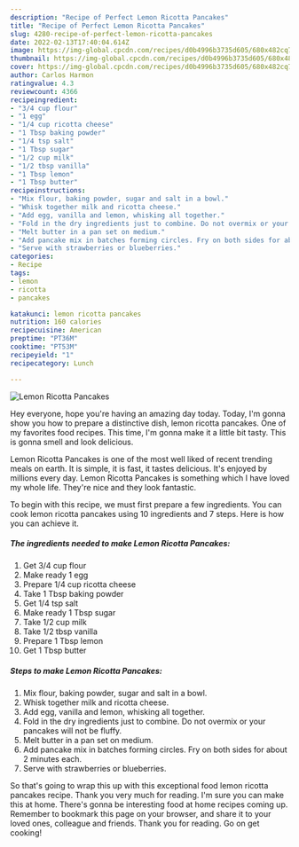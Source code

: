 ```yaml
---
description: "Recipe of Perfect Lemon Ricotta Pancakes"
title: "Recipe of Perfect Lemon Ricotta Pancakes"
slug: 4280-recipe-of-perfect-lemon-ricotta-pancakes
date: 2022-02-13T17:40:04.614Z
image: https://img-global.cpcdn.com/recipes/d0b4996b3735d605/680x482cq70/lemon-ricotta-pancakes-recipe-main-photo.jpg
thumbnail: https://img-global.cpcdn.com/recipes/d0b4996b3735d605/680x482cq70/lemon-ricotta-pancakes-recipe-main-photo.jpg
cover: https://img-global.cpcdn.com/recipes/d0b4996b3735d605/680x482cq70/lemon-ricotta-pancakes-recipe-main-photo.jpg
author: Carlos Harmon
ratingvalue: 4.3
reviewcount: 4366
recipeingredient:
- "3/4 cup flour"
- "1 egg"
- "1/4 cup ricotta cheese"
- "1 Tbsp baking powder"
- "1/4 tsp salt"
- "1 Tbsp sugar"
- "1/2 cup milk"
- "1/2 tbsp vanilla"
- "1 Tbsp lemon"
- "1 Tbsp butter"
recipeinstructions:
- "Mix flour, baking powder, sugar and salt in a bowl."
- "Whisk together milk and ricotta cheese."
- "Add egg, vanilla and lemon, whisking all together."
- "Fold in the dry ingredients just to combine. Do not overmix or your pancakes will not be fluffy."
- "Melt butter in a pan set on medium."
- "Add pancake mix in batches forming circles. Fry on both sides for about 2 minutes each."
- "Serve with strawberries or blueberries."
categories:
- Recipe
tags:
- lemon
- ricotta
- pancakes

katakunci: lemon ricotta pancakes 
nutrition: 160 calories
recipecuisine: American
preptime: "PT36M"
cooktime: "PT53M"
recipeyield: "1"
recipecategory: Lunch

---
```



![Lemon Ricotta Pancakes](https://img-global.cpcdn.com/recipes/d0b4996b3735d605/680x482cq70/lemon-ricotta-pancakes-recipe-main-photo.jpg)

Hey everyone, hope you're having an amazing day today. Today, I'm gonna show you how to prepare a distinctive dish, lemon ricotta pancakes. One of my favorites food recipes. This time, I'm gonna make it a little bit tasty. This is gonna smell and look delicious.



Lemon Ricotta Pancakes is one of the most well liked of recent trending meals on earth. It is simple, it is fast, it tastes delicious. It's enjoyed by millions every day. Lemon Ricotta Pancakes is something which I have loved my whole life. They're nice and they look fantastic.


To begin with this recipe, we must first prepare a few ingredients. You can cook lemon ricotta pancakes using 10 ingredients and 7 steps. Here is how you can achieve it.

<!--inarticleads1-->

##### The ingredients needed to make Lemon Ricotta Pancakes:

1. Get 3/4 cup flour
1. Make ready 1 egg
1. Prepare 1/4 cup ricotta cheese
1. Take 1 Tbsp baking powder
1. Get 1/4 tsp salt
1. Make ready 1 Tbsp sugar
1. Take 1/2 cup milk
1. Take 1/2 tbsp vanilla
1. Prepare 1 Tbsp lemon
1. Get 1 Tbsp butter




<!--inarticleads2-->

##### Steps to make Lemon Ricotta Pancakes:

1. Mix flour, baking powder, sugar and salt in a bowl.
1. Whisk together milk and ricotta cheese.
1. Add egg, vanilla and lemon, whisking all together.
1. Fold in the dry ingredients just to combine. Do not overmix or your pancakes will not be fluffy.
1. Melt butter in a pan set on medium.
1. Add pancake mix in batches forming circles. Fry on both sides for about 2 minutes each.
1. Serve with strawberries or blueberries.




So that's going to wrap this up with this exceptional food lemon ricotta pancakes recipe. Thank you very much for reading. I'm sure you can make this at home. There's gonna be interesting food at home recipes coming up. Remember to bookmark this page on your browser, and share it to your loved ones, colleague and friends. Thank you for reading. Go on get cooking!
